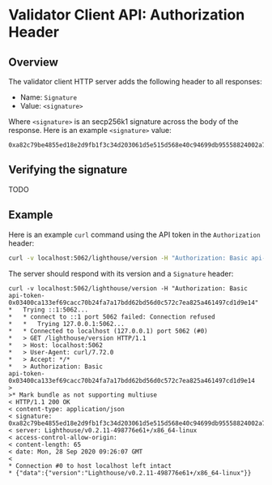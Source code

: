 # Validator Client API: Authorization Header

## Overview

The validator client HTTP server adds the following header to all responses:

- Name: `Signature`
- Value: `<signature>`

Where `<signature>` is an secp256k1 signature across the body of the response.
Here is an example `<signature>` value:

```
0xa82c79be4855ed18e2d9fb1f3c34d203061d5e515d568e40c94699db95558824002a7195b928a5e5694fa4fb0c71c0e98ec4ee682fd3b81a14f74e905b9e4ea7
```

## Verifying the signature

TODO

## Example

Here is an example `curl` command using the API token in the `Authorization` header:

```bash
curl -v localhost:5062/lighthouse/version -H "Authorization: Basic api-token-0x03400ca133ef69cacc70b24fa7a17bdd62bd56d0c572c7ea825a461497cd1d9e14"
```

The server should respond with its version and a `Signature` header:

```
curl -v localhost:5062/lighthouse/version -H "Authorization: Basic
api-token-0x03400ca133ef69cacc70b24fa7a17bdd62bd56d0c572c7ea825a461497cd1d9e14"
*   Trying ::1:5062...
*   * connect to ::1 port 5062 failed: Connection refused
*   *   Trying 127.0.0.1:5062...
*   * Connected to localhost (127.0.0.1) port 5062 (#0)
*   > GET /lighthouse/version HTTP/1.1
*   > Host: localhost:5062
*   > User-Agent: curl/7.72.0
*   > Accept: */*
*   > Authorization: Basic
api-token-0x03400ca133ef69cacc70b24fa7a17bdd62bd56d0c572c7ea825a461497cd1d9e14
>
>* Mark bundle as not supporting multiuse
< HTTP/1.1 200 OK
< content-type: application/json
< signature:
0xa82c79be4855ed18e2d9fb1f3c34d203061d5e515d568e40c94699db95558824002a7195b928a5e5694fa4fb0c71c0e98ec4ee682fd3b81a14f74e905b9e4ea7
< server: Lighthouse/v0.2.11-498776e61+/x86_64-linux
< access-control-allow-origin:
< content-length: 65
< date: Mon, 28 Sep 2020 09:26:07 GMT
<
* Connection #0 to host localhost left intact
* {"data":{"version":"Lighthouse/v0.2.11-498776e61+/x86_64-linux"}}
```
